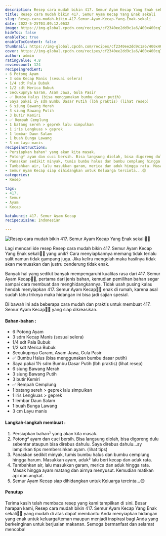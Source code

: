 ```yaml
---
description: Resep cara mudah bikin 417. Semur Ayam Kecap Yang Enak sekali"
title: Resep cara mudah bikin 417. Semur Ayam Kecap Yang Enak sekali
slug: Resep-cara-mudah-bikin-417-Semur-Ayam-Kecap-Yang-Enak-sekali
date: 2022-5-25T03:09:12.063Z
image: https://img-global.cpcdn.com/recipes/cf2340ee2dd9c1a6/400x400cq70/photo.jpg
hideToc: false
enableToc: true
enableTocContent: false
thumbnail: https://img-global.cpcdn.com/recipes/cf2340ee2dd9c1a6/400x400cq70/photo.jpg
cover: https://img-global.cpcdn.com/recipes/cf2340ee2dd9c1a6/400x400cq70/photo.jpg
author: admin
ratingvalue: 4.8
reviewcount: 124
recipeingredient:
- 6 Potong Ayam
- 3 sdm Kecap Manis (sesuai selera)
- 1/4 sdt Pala Bubuk
- 1/2 sdt Merica Bubuk
- Secukupnya Garam, Asam Jawa, Gula Pasir
- ✅ Bumbu Halus (bisa menggunakan bumbu dasar putih)
- Saya pakai 1½ sdm Bumbu Dasar Putih (lbh praktis) (lihat resep)
- 6 siung Bawang Merah
- 3 siung Bawang Putih
- 3 butir Kemiri
- ✅ Rempah Cemplung
- 1 batang sereh > geprek lalu simpulkan
- 1 iris Lengkuas > geprek
- 1 lembar Daun Salam
- 1 buah Bunga Lawang
- 3 cm Layu manis
recipeinstructions:
- Persiapkan bahan² yang akan kita masak.
- Potong² ayam dan cuci bersih. Bisa langsung diolah, bisa digoreng dulu sebentar ataupun bisa direbus dahulu. Saya direbus dahulu...sy lampirkan tips membersihkan ayam. (lihat tips)
- Panaskan sedikit minyak, tumis bumbu halus dan bumbu cemplung hingga harum. Masukkan ayam, aduk² lalu beri kecap dan aduk rata.
- Tambahkan air, lalu masukkan garam, merica dan aduk hingga rata. Masak hingga ayam matang dan airnya menyusut. Kemudian matikan api dan angkat.
- Semur Ayam Kecap siap dihidangkan untuk Keluarga tercinta...😍
categories:
- Resep

tags:
- 417.
- Semur
- Ayam
- Kecap

katakunci: 417. Semur Ayam Kecap
recipecuisine: Indonesian

---
```


![Resep cara mudah bikin 417. Semur Ayam Kecap Yang Enak sekali👩‍🍳](https://img-global.cpcdn.com/recipes/cf2340ee2dd9c1a6/400x400cq70/photo.jpg)

Lagi mencari ide resep Resep cara mudah bikin 417. Semur Ayam Kecap Yang Enak sekali👩‍🍳 yang unik? Cara menyiapkannya memang tidak terlalu sulit namun tidak gampang juga. Jika keliru mengolah maka hasilnya tidak akan memuaskan dan justru cenderung tidak enak.

Banyak hal yang sedikit banyak mempengaruhi kualitas rasa dari 417. Semur Ayam Kecap👩‍🍳, pertama dari jenis bahan, kemudian pemilihan bahan segar sampai cara membuat dan menghidangkannya. Tidak usah pusing kalau hendak menyiapkan 417. Semur Ayam Kecap👩‍🍳 enak di rumah, karena asal sudah tahu triknya maka hidangan ini bisa jadi sajian spesial.

Di bawah ini ada beberapa cara mudah dan praktis untuk membuat 417. Semur Ayam Kecap👩‍🍳 yang siap dikreasikan.

<!--inarticleads1-->

#### Bahan-bahan :

- 6 Potong Ayam
- 3 sdm Kecap Manis (sesuai selera)
- 1/4 sdt Pala Bubuk
- 1/2 sdt Merica Bubuk
- Secukupnya Garam, Asam Jawa, Gula Pasir
- ✅ Bumbu Halus (bisa menggunakan bumbu dasar putih)
- Saya pakai 1½ sdm Bumbu Dasar Putih (lbh praktis) (lihat resep)
- 6 siung Bawang Merah
- 3 siung Bawang Putih
- 3 butir Kemiri
- ✅ Rempah Cemplung
- 1 batang sereh > geprek lalu simpulkan
- 1 iris Lengkuas > geprek
- 1 lembar Daun Salam
- 1 buah Bunga Lawang
- 3 cm Layu manis

<!--inarticleads2-->

#### Langkah-langkah membuat :

1. Persiapkan bahan² yang akan kita masak.
1. Potong² ayam dan cuci bersih. Bisa langsung diolah, bisa digoreng dulu sebentar ataupun bisa direbus dahulu. Saya direbus dahulu...sy lampirkan tips membersihkan ayam. (lihat tips)
1. Panaskan sedikit minyak, tumis bumbu halus dan bumbu cemplung hingga harum. Masukkan ayam, aduk² lalu beri kecap dan aduk rata.
1. Tambahkan air, lalu masukkan garam, merica dan aduk hingga rata. Masak hingga ayam matang dan airnya menyusut. Kemudian matikan api dan angkat.
1. Semur Ayam Kecap siap dihidangkan untuk Keluarga tercinta...😍

#### Penutup

Terima kasih telah membaca resep yang kami tampilkan di sini. Besar harapan kami, Resep cara mudah bikin 417. Semur Ayam Kecap Yang Enak sekali👩‍🍳 yang mudah di atas dapat membantu Anda menyiapkan hidangan yang enak untuk keluarga/teman maupun menjadi inspirasi bagi Anda yang berkeinginan untuk berjualan makanan. Semoga bermanfaat dan selamat mencoba!